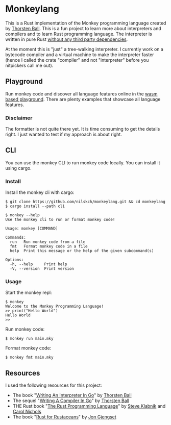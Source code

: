 # Monkeylang

This is a Rust implementation of the Monkey programming language created by [Thorsten Ball](https://github.com/mrnugget).
This is a fun project to learn more about interpreters and compilers and to learn Rust programming language.
The interpreter is written in pure Rust [without any third party dependencies](https://github.com/nilskch/monkeylang/blob/main/compiler/Cargo.toml).

At the moment this is "just" a tree-walking interpreter. I currently work on a bytecode compiler and a virtual machine to make the interpreter faster
(hence I called the crate "compiler" and not "interpreter" before you nitpickers call me out).

## Playground
Run monkey code and discover all language features online in the [wasm based playground](https://nilskch.github.io/monkeylang).
There are plenty examples that showcase all language features.

### Disclaimer
The formatter is not quite there yet. It is time consuming to get the details right. I just wanted to test if my approach is about right.

## CLI
You can use the monkey CLI to run monkey code locally. You can install it using cargo.

### Install
Install the monkey cli with cargo:
```
$ git clone https://github.com/nilskch/monkeylang.git && cd monkeylang
$ cargo install --path cli
```
```
$ monkey --help
Use the monkey cli to run or format monkey code!

Usage: monkey [COMMAND]

Commands:
  run   Run monkey code from a file
  fmt   Format monkey code in a file
  help  Print this message or the help of the given subcommand(s)

Options:
  -h, --help     Print help
  -V, --version  Print version
```

### Usage
Start the monkey repl:
```
$ monkey
Welcome to the Monkey Programming Language!
>> print("Hello World")
Hello World
>>
```

Run monkey code:
```
$ monkey run main.mky
```

Format monkey code:
```
$ monkey fmt main.mky
```

## Resources
I used the following resources for this project:
- The book "[Writing An Interpreter In Go](https://interpreterbook.com/)" by [Thorsten Ball](https://github.com/mrnugget)
- The sequel "[Writing A Compiler In Go](https://compilerbook.com/)" by [Thorsten Ball](https://github.com/mrnugget)
- THE Rust book "[The Rust Programming Language](https://doc.rust-lang.org/book/)" by [Steve Klabnik](https://github.com/steveklabnik) and [Carol Nichols](https://github.com/carols10cents)
- The book "[Rust for Rustaceans](https://rust-for-rustaceans.com/)" by [Jon Gjengset](https://github.com/jonhoo)
